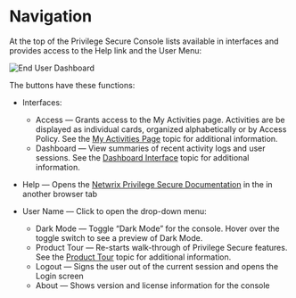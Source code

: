 # Navigation

At the top of the Privilege Secure Console lists available in interfaces and provides access to the
Help link and the User Menu:

![End User Dashboard](/img/product_docs/privilegesecure/privilegesecure/accessmanagement/enduser/enduserdashboard.webp)

The buttons have these functions:

- Interfaces:

  - Access — Grants access to the My Activities page. Activities are be displayed as individual
    cards, organized alphabetically or by Access Policy. See the
    [My Activities Page](/docs/privilegesecure/4.2/privilegesecure/remoteaccessgateway/enduser/access/myactivities.md) topic for additional information.
  - Dashboard — View summaries of recent activity logs and user sessions. See the
    [Dashboard Interface](/docs/privilegesecure/4.2/privilegesecure/remoteaccessgateway/enduser/dashboard/overview.md) topic for additional information.

- Help — Opens the
  [Netwrix Privilege Secure Documentation](https://helpcenter.netwrix.com/category/sbpam) in the in
  another browser tab
- User Name — Click to open the drop-down menu:

  - Dark Mode — Toggle “Dark Mode” for the console. Hover over the toggle switch to see a preview
    of Dark Mode.
  - Product Tour — Re-starts walk-through of Privilege Secure features. See the
    [Product Tour](/docs/privilegesecure/4.2/privilegesecure/remoteaccessgateway/enduser/producttour.md) topic for additional information.
  - Logout — Signs the user out of the current session and opens the Login screen
  - About — Shows version and license information for the console
